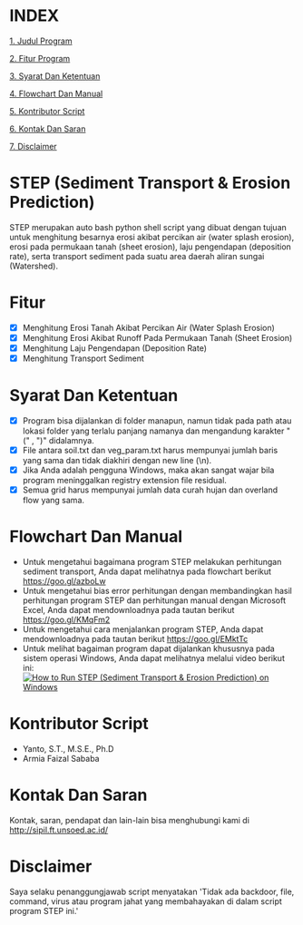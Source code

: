 # INDEX #
[1. Judul Program](https://github.com/armyids/STEPMaster/blob/master/README.md#step-sediment-transport--erosion-prediction)

[2. Fitur Program](https://github.com/armyids/STEPMaster/blob/master/README.md#fitur)

[3. Syarat Dan Ketentuan](https://github.com/armyids/STEPMaster/blob/master/README.md#syarat-dan-ketentuan)

[4. Flowchart Dan Manual](https://github.com/armyids/STEPMaster/blob/master/README.md#flowchart-dan-manual)

[5. Kontributor Script](https://github.com/armyids/STEPMaster/blob/master/README.md#contributors-script)

[6. Kontak Dan Saran](https://github.com/armyids/STEPMaster/blob/master/README.md#kontak-dan-saran)

[7. Disclaimer](https://github.com/armyids/STEPMaster/blob/master/README.md#disclaimer)

# STEP (Sediment Transport & Erosion Prediction) #
STEP merupakan auto bash python shell script yang dibuat dengan tujuan untuk menghitung besarnya erosi akibat percikan air (water splash erosion), erosi pada permukaan tanah (sheet erosion), laju pengendapan (deposition rate), serta transport sediment pada suatu area daerah aliran sungai (Watershed).

# Fitur #
- [x] Menghitung Erosi Tanah Akibat Percikan Air (Water Splash Erosion)
- [x] Menghitung Erosi Akibat Runoff Pada Permukaan Tanah (Sheet Erosion)
- [x] Menghitung Laju Pengendapan (Deposition Rate) 
- [x] Menghitung Transport Sediment

# Syarat Dan Ketentuan #
- [x] Program bisa dijalankan di folder manapun, namun tidak pada path atau lokasi folder yang terlalu panjang namanya dan mengandung karakter "(" , ")" didalamnya.
- [x] File antara soil.txt dan veg_param.txt harus mempunyai jumlah baris yang sama dan tidak diakhiri dengan new line (\n).
- [x] Jika Anda adalah pengguna Windows, maka akan sangat wajar bila program meninggalkan registry extension file residual.
- [x] Semua grid harus mempunyai jumlah data curah hujan dan overland flow yang sama.

# Flowchart Dan Manual #
- Untuk mengetahui bagaimana program STEP melakukan perhitungan sediment transport, Anda dapat melihatnya pada flowchart berikut https://goo.gl/azboLw
- Untuk mengetahui bias error perhitungan dengan membandingkan hasil perhitungan program STEP dan perhitungan manual dengan Microsoft Excel, Anda dapat mendownloadnya pada tautan berikut https://goo.gl/KMqFm2
- Untuk mengetahui cara menjalankan program STEP, Anda dapat mendownloadnya pada tautan berikut https://goo.gl/EMktTc
- Untuk melihat bagaiman program dapat dijalankan khususnya pada sistem operasi Windows, Anda dapat melihatnya melalui video berikut ini:
[![How to Run STEP (Sediment Transport & Erosion Prediction) on Windows](http://img.youtube.com/vi/FlF77Yqeml4/maxresdefault.jpg)](https://www.youtube.com/watch?v=FlF77Yqeml4)

# Kontributor Script #
- Yanto, S.T., M.S.E., Ph.D
- Armia Faizal Sababa

# Kontak Dan Saran #
Kontak, saran, pendapat dan lain-lain bisa menghubungi kami di http://sipil.ft.unsoed.ac.id/
 
# Disclaimer #
Saya selaku penanggungjawab script menyatakan 'Tidak ada backdoor, file, command, virus atau program jahat yang membahayakan di dalam script program STEP ini.'
